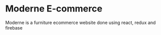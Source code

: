 # Moderne E-commerce

Moderne is a furniture ecommerce website done using react, redux and firebase

